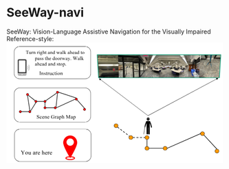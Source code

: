 # SeeWay-navi
SeeWay:  Vision-Language  Assistive  Navigation for  the  Visually  Impaired
Reference-style: 
![alt text][SeeWay_problem]

[SeeWay_problem]: https://github.com/AutoAILab/SeeWay-navi/blob/cf90091e46b8b3068316ecdab6a1ff8ed167d475/imgs/SeeWay_problem.png "SeeWay problem"
